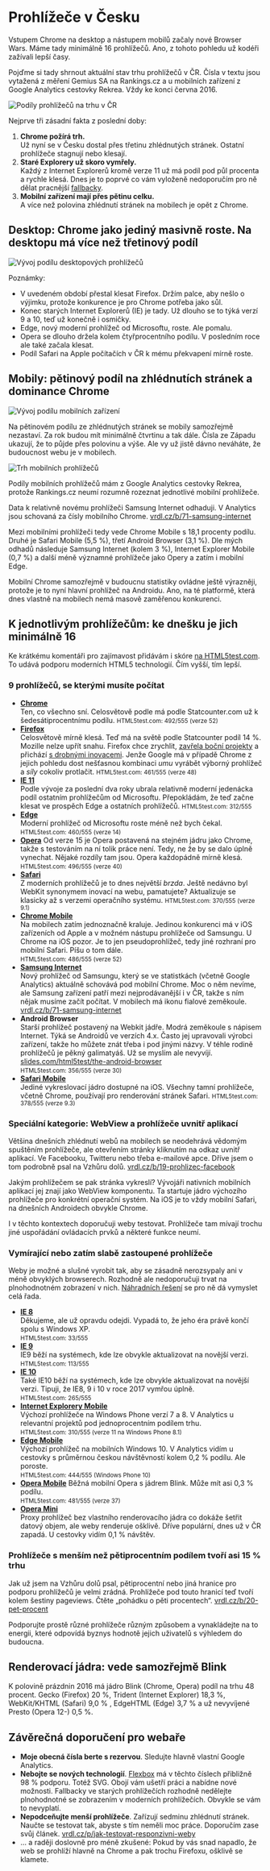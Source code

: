 # Prohlížeče v Česku

Vstupem Chrome na desktop a nástupem mobilů začaly nové Browser Wars. Máme tady minimálně 16 prohlížečů. Ano, z tohoto pohledu už kodéři zažívali lepší časy.

Pojďme si tady shrnout aktuální stav trhu prohlížečů v ČR. Čísla v textu jsou vytažená z měření Gemius SA na Rankings.cz a u mobilních zařízení z Google Analytics cestovky Rekrea. Vždy ke konci června 2016.

![Podíly prohlížečů na trhu v ČR](dist/images/original/prohlizece-desktop-kolac.jpg)

Nejprve tři zásadní fakta z poslední doby:

1. **Chrome požírá trh.**    
Už nyní se v Česku dostal přes třetinu zhlédnutých stránek. Ostatní prohlížeče stagnují nebo klesají.
2. **Staré Explorery už skoro vymřely.**    
Každý z Internet Explorerů kromě verze 11 už má podíl pod půl procenta a rychle klesá. Dnes je to poprvé co vám vyloženě nedoporučím pro ně dělat pracnější [fallbacky](fallback.md).
3. **Mobilní zařízení mají přes pětinu celku.**    
A více než polovina zhlédnutí stránek na mobilech je opět z Chrome.


## Desktop: Chrome jako jediný masivně roste. Na desktopu má více než třetinový podíl

![Vývoj podílu desktopových prohlížečů](dist/images/original/prohlizece-desktop.jpg)

Poznámky:

- V uvedeném období přestal klesat Firefox. Držím palce, aby nešlo o výjimku, protože konkurence je pro Chrome potřeba jako sůl.
- Konec starých Internet Explorerů (IE) je tady. Už dlouho se to týká verzí 9 a 10, teď už konečně i osmičky. 
- Edge, nový moderní prohlížeč od Microsoftu, roste. Ale pomalu.
- Opera se dlouho držela kolem čtyřprocentního podílu. V posledním roce ale také začala klesat.
- Podíl Safari na Apple počítačích v ČR k mému překvapení mírně roste. 

## Mobily: pětinový podíl na zhlédnutích stránek a dominance Chrome

![Vývoj podílu mobilních zařízení](dist/images/original/prohlizece-mobily-podil.jpg)

Na pětinovém podílu ze zhlédnutých stránek se mobily samozřejmě nezastaví. Za rok budou mít minimálně čtvrtinu a tak dále. Čísla ze Západu ukazují, že to půjde přes polovinu a výše. Ale vy už jistě dávno neváháte, že budoucnost webu je v mobilech.

![Trh mobilních prohlížečů](dist/images/original/prohlizece-mobily-kolac.jpg)

Podíly mobilních prohlížečů mám z Google Analytics cestovky Rekrea, protože Rankings.cz neumí rozumně rozeznat jednotlivé mobilní prohlížeče.

Data k relativně novému prohlížeči Samsung Internet odhaduji. V Analytics jsou schovaná za čísly mobilního Chrome. [vrdl.cz/b/71-samsung-internet](http://www.vzhurudolu.cz/blog/71-samsung-internet)

Mezi mobilními prohlížeči tedy vede Chrome Mobile s 18,1 procenty podílu. Druhé je Safari Mobile (5,5 %), třetí Android Browser (3,1 %). Dle mých odhadů následuje Samsung Internet (kolem 3 %), Internet Explorer Mobile (0,7 %) a další méně významné prohlížeče jako Opery a zatím i mobilní Edge. 

Mobilní Chrome samozřejmě v budoucnu statistiky ovládne ještě výrazněji, protože je to nyní hlavní prohlížeč na Androidu. Ano, na té platformě, která dnes vlastně na mobilech nemá masově zaměřenou konkurenci. 

## K jednotlivým prohlížečům: ke dnešku je jich minimálně 16

Ke krátkému komentáři pro zajímavost přidávám i skóre [na HTML5test.com](https://html5test.com/). To udává podporu moderních HTML5 technologií. Čím vyšší, tím lepší.

### 9 prohlížečů, se kterými musíte počítat

- **[Chrome](https://en.wikipedia.org/wiki/Google_Chrome)**  
  Ten, co všechno sní. Celosvětově podle má podle Statcounter.com už k šedesátiprocentnímu podílu.
  <small>HTML5test.com: 492/555 (verze 52)</small>
- **[Firefox](https://en.wikipedia.org/wiki/Firefox)**  
  Celosvětově mírně klesá. Teď má na světě podle Statcounter podíl 14 %. Mozille nelze upřít snahu. Firefox chce zrychlit, [zavřela boční projekty](https://twitter.com/jsnajdr/status/785095932782190592) a přichází [s drobnými inovacemi](https://testpilot.firefox.com/experiments). Jenže Google má v případě Chrome z jejich pohledu dost nešťasnou kombinaci *umu* vyrábět výborný prohlížeč a *síly* cokoliv protlačit.
  <small>HTML5test.com: 461/555 (verze 48)</small>
- **[IE 11](https://en.wikipedia.org/wiki/Internet_Explorer_11)**  
  Podle vývoje za poslední dva roky ubrala relativně moderní jedenácka podíl ostatním prohlížečům od Microsoftu. Přepokládám, že teď začne klesat ve prospěch Edge a ostatních prohlížečů.
  <small>HTML5test.com: 312/555</small>
- **[Edge](https://en.wikipedia.org/wiki/Microsoft_Edge)**  
  Moderní prohlížeč od Microsoftu roste méně než bych čekal.
  <small>HTML5test.com: 460/555 (verze 14)</small>
- **[Opera](https://en.wikipedia.org/wiki/Opera_(web_browser))**
  Od verze 15 je Opera postavená na stejném jádru jako Chrome, takže s testováním na ní tolik práce není. Tedy, ne že by se dalo úplně vynechat. Nějaké rozdíly tam jsou. Opera každopádně mírně klesá. 
  <small>HTML5test.com: 496/555 (verze 40)</small>
- **[Safari](https://en.wikipedia.org/wiki/Safari_(web_browser))**  
  Z moderních prohlížečů je to dnes největší *brzda*. Ještě nedávno byl WebKit synonymem inovací na webu, pamatujete? Aktualizuje se klasicky až s verzemi operačního systému.
  <small>HTML5test.com: 370/555 (verze 9.1)</small>
- **[Chrome Mobile](https://en.wikipedia.org/wiki/Google_Chrome_for_Android)**    
  Na mobilech zatím jednoznačně kraluje. Jedinou konkurenci má v iOS zařízeních od Apple a v možném nástupu prohlížeče od Samsungu. U Chrome na iOS pozor. Je to jen pseudoprohlížeč, tedy jiné rozhraní pro mobilní Safari. Píšu o tom dále.  
  <small>HTML5test.com: 486/555 (verze 52)</small>
- **[Samsung Internet](http://developer.samsung.com/internet)**  
  Nový prohlížeč od Samsungu, který se ve statistkách (včetně Google Analytics) aktuálně schovává  pod mobilní Chrome. Moc o něm nevíme, ale Samsung zařízení patří mezi nejprodávanější i v ČR, takže s ním nějak musíme začít počítat. V mobilech má ikonu fialové zeměkoule. [vrdl.cz/b/71-samsung-internet](http://www.vzhurudolu.cz/blog/71-samsung-internet) 
- **Android Browser**  
  Starší prohlížeč postavený na Webkit jádře. Modrá zeměkoule s nápisem Internet. Týká se Androidů ve verzích 4.x. Často jej upravovali výrobci zařízení, takže ho můžete znát třeba i pod jinými názvy. V téhle rodině prohlížečů je pěkný galimatyáš. Už se myslím ale nevyvíjí. [slides.com/html5test/the-android-browser](http://slides.com/html5test/the-android-browser)  
  <small>HTML5test.com: 356/555 (verze 30)</small>
- **[Safari Mobile](https://en.wikipedia.org/wiki/Safari_(web_browser))**  
  Jediné vykreslovací jádro dostupné na iOS. Všechny tamní prohlížeče, včetně Chrome, používají pro renderování stránek Safari. 
  <small>HTML5test.com: 378/555 (verze 9.3)</small>

### Speciální kategorie: WebView a prohlížeče uvnitř aplikací

Většina dnešních zhlédnutí webů na mobilech se neodehrává vědomým spuštěním prohlížeče, ale otevřením stránky kliknutím na odkaz uvnitř aplikací. Ve Facebooku, Twitteru nebo třeba e-mailové apce. Dříve jsem o tom podrobně psal na Vzhůru dolů. [vrdl.cz/b/19-prohlizec-facebook](http://www.vzhurudolu.cz/blog/19-prohlizec-facebook)

Jakým prohlížečem se pak stránka vykreslí? Vývojáři nativních mobilních aplikací jej znají jako WebView komponentu. Ta startuje jádro výchozího prohlížeče pro konkrétní operační systém. Na iOS je to vždy mobilní Safari, na dnešních Androidech obvykle Chrome. 

I v těchto kontextech doporučuji weby testovat. Prohlížeče tam mívají trochu jiné uspořádání ovládacích prvků a některé funkce neumí.

### Vymírající nebo zatím slabě zastoupené prohlížeče

Weby je možné a slušné vyrobit tak, aby se zásadně nerozsypaly ani v méně obvyklých browserech. Rozhodně ale nedoporučuji trvat na plnohodnotném zobrazení v nich. [Náhradních řešení](fallback.md) se pro ně dá vymyslet celá řada.

- **[IE 8](https://en.wikipedia.org/wiki/Internet_Explorer_8)**   
  Děkujeme, ale už opravdu odejdi. Vypadá to, že jeho éra právě končí spolu s Windows XP.  
  <small>HTML5test.com: 33/555</small>  
- **[IE 9](https://en.wikipedia.org/wiki/Internet_Explorer_9)**  
  IE9 běží na systémech, kde lze obvykle aktualizovat na novější verzi.  
  <small>HTML5test.com: 113/555</small>  
- **[IE 10](https://en.wikipedia.org/wiki/Internet_Explorer_10)**  
  Také IE10 běží na systémech, kde lze obvykle aktualizovat na novější verzi. Tipuji, že IE8, 9 i 10 v roce 2017 vymřou úplně.  
  <small>HTML5test.com: 265/555</small>  
- **[Internet Explorery Mobile](https://en.wikipedia.org/wiki/Internet_Explorer_Mobile)**  
  Výchozí prohlížeče na Windows Phone verzí 7 a 8. V Analytics u relevantní projektů pod jednoprocentním podílem trhu.  
  <small>HTML5test.com: 310/555 (verze 11 na Windows Phone 8.1)</small>  
- **[Edge Mobile](http://jecas.cz/edge-mobile)**  
  Výchozí prohlížeč na mobilních Windows 10. V Analytics vidím u cestovky s průměrnou českou návštěvností kolem 0,2 % podílu. Ale poroste.    
  <small>HTML5test.com: 444/555 (Windows Phone 10) </small>   
- **[Opera Mobile](http://www.opera.com/cs/mobile)**
  Běžná mobilní Opera s jádrem Blink. Může mít asi 0,3 % podílu.    
  <small>HTML5test.com: 481/555 (verze 37)</small>  
- **[Opera Mini](http://www.opera.com/cs/mobile/mini)**  
  Proxy prohlížeč bez vlastního renderovacího jádra co dokáže šetřit datový objem, ale weby renderuje ošklivě. Dříve populární, dnes už v ČR zapadá. U cestovky vidím 0,1 % návštěv.


### Prohlížeče s menším než pětiprocentním podílem tvoří asi 15 % trhu

Jak už jsem na Vzhůru dolů psal, pětiprocentní nebo jiná hranice pro podporu prohlížečů je velmi zrádná. Prohlížeče pod touto hranicí teď tvoří kolem šestiny pageviews. Čtěte „pohádku o pěti procentech“. [vrdl.cz/b/20-pet-procent](http://www.vzhurudolu.cz/blog/20-pet-procent)

Podporujte prostě různé prohlížeče různým způsobem a vynakládejte na to energii, které odpovídá byznys hodnotě jejich uživatelů s výhledem do budoucna.


## Renderovací jádra: vede samozřejmě Blink

K polovině prázdnin 2016 má jádro Blink (Chrome, Opera) podíl na trhu 48 procent. Gecko (Firefox) 20 %, Trident (Internet Explorer) 18,3 %, WebKit/KHTML (Safari) 9,0 % , EdgeHTML (Edge)  3,7 % a už nevyvíjené Presto (Opera 12-) 0,5 %.


## Závěrečná doporučení pro webaře


- **Moje obecná čísla berte s rezervou**. Sledujte hlavně vlastní Google Analytics.
- **Nebojte se nových technologií**. [Flexbox](css3-flexbox.md) má v těchto číslech přibližně 98 % podporu. Totéž SVG. Obojí vám ušetří práci a nabídne nové možnosti. Fallbacky ve starých prohlížečích rozhodně nedělejte plnohodnotné se zobrazením v moderních prohlížečích. Obvykle se vám to nevyplatí.
- **Nepodceňujte menší prohlížeče**. Zařízují sedminu zhlédnutí stránek. Naučte se testovat tak, abyste s tím neměli moc práce. Doporučím zase svůj článek. [vrdl.cz/p/jak-testovat-responzivni-weby](http://www.vzhurudolu.cz/prirucka/jak-testovat-responzivni-weby)
- … a raději doslovně pro méně zkušené: Pokud by vás snad napadlo, že web se prohlíží hlavně na Chrome a pak trochu Firefoxu, ošklivě se klamete. 



